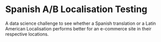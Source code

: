 # Spanish A/B Localisation Testing

A data science challenge to see whether a Spanish translation or a Latin American Localisation performs better for an e-commerce site in their respective locations.
